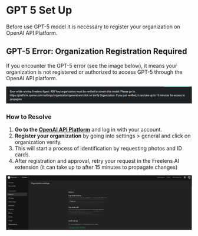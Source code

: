 # GPT 5 Set Up
Before use GPT-5 model it is necessary to register your organization on OpenAI API Platform. 

## GPT-5 Error: Organization Registration Required

If you encounter the GPT-5 error (see the image below), it means your organization is not registered or authorized to access GPT-5 through the OpenAI API platform.

![GPT-5 Error](images/gpt_5_error.png)

### How to Resolve

1. **Go to the [OpenAI API Platform](https://platform.openai.com/settings/organization/general)** and log in with your account.
2. **Register your organization** by going into settings > general and click on organization verify.
3. This will start a process of identification by requesting photos and ID cards.
4. After registration and approval, retry your request in the Freelens AI extension (it can take up to after 15 minutes to propagate changes)

![OpenAI Settings Menu For Organization Verification](images/openai_org_verify.png)
